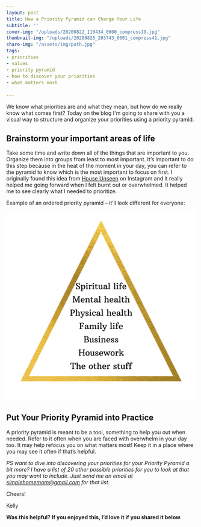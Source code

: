```yaml
---
layout: post
title: How a Priority Pyramid can Change Your Life
subtitle: ''
cover-img: "/uploads/20200822_110434_0000_compress19.jpg"
thumbnail-img: "/uploads/20200826_203743_0001_compress41.jpg"
share-img: "/assets/img/path.jpg"
tags:
- priorities
- values
- priority pyramid
- how to discover your priorities
- what matters most

---
```

We know what priorities are and what they mean, but how do we really know what comes first? Today on the blog I'm going to share with you a visual way to structure and organize your priorities using a priority pyramid.

## Brainstorm your important areas of life

Take some time and write down all of the things that are important to you. Organize them into groups from least to most important. It’s important to do this step because in the heat of the moment in your day, you can refer to the pyramid to know which is the most important to focus on first. I originally found this idea from [House Unseen](https://github.com/kellymbriggs/hydeout-jekyll-starter/blob/master/_posts/www.instagram.com/houseunseen) on Instagram and it really helped me going forward when I felt burnt out or overwhelmed. It helped me to see clearly what I needed to prioritize.

Example of an ordered priority pyramid – it’ll look different for everyone:

![A picture of my ordered priorities.](/uploads/20200414_094404_0000-1.png "pyramid")

## Put Your Priority Pyramid into Practice

A priority pyramid is meant to be a tool, something to help you out when needed. Refer to it often when you are faced with overwhelm in your day too. It may help refocus you on what matters most! Keep it in a place where you may see it often if that’s helpful.

_PS want to dive into discovering your priorities for your Priority Pyramid a bit more? I have a list of 20 other possible priorities for you to look at that you may want to include. Just send me an email at_ [_simplehomemom@gmail.com_](mailto:eastcoastkellyb@gmail.com) _for that list._

Cheers!

Kelly

**Was this helpful? If you enjoyed this, I’d love it if you shared it below.**
